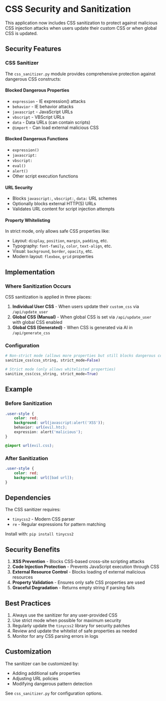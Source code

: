 # CSS Security and Sanitization

This application now includes CSS sanitization to protect against malicious CSS injection attacks when users update their custom CSS or when global CSS is updated.

## Security Features

### CSS Sanitizer
The `css_sanitizer.py` module provides comprehensive protection against dangerous CSS constructs:

#### Blocked Dangerous Properties
- `expression` - IE expression() attacks
- `behavior` - IE behavior attacks  
- `javascript` - JavaScript URLs
- `vbscript` - VBScript URLs
- `data` - Data URLs (can contain scripts)
- `@import` - Can load external malicious CSS

#### Blocked Dangerous Functions
- `expression()`
- `javascript:`
- `vbscript:`
- `eval()`
- `alert()`
- Other script execution functions

#### URL Security
- Blocks `javascript:`, `vbscript:`, `data:` URL schemes
- Optionally blocks external HTTP(S) URLs
- Validates URL content for script injection attempts

#### Property Whitelisting
In strict mode, only allows safe CSS properties like:
- Layout: `display`, `position`, `margin`, `padding`, etc.
- Typography: `font-family`, `color`, `text-align`, etc.
- Visual: `background`, `border`, `opacity`, etc.
- Modern layout: `flexbox`, `grid` properties

## Implementation

### Where Sanitization Occurs
CSS sanitization is applied in three places:

1. **Individual User CSS** - When users update their `custom_css` via `/api/update_user`
2. **Global CSS (Manual)** - When global CSS is set via `/api/update_user` with global CSS enabled
3. **Global CSS (Generated)** - When CSS is generated via AI in `/api/generate_css`

### Configuration
```python
# Non-strict mode (allows more properties but still blocks dangerous content)
sanitize_css(css_string, strict_mode=False)

# Strict mode (only allows whitelisted properties)
sanitize_css(css_string, strict_mode=True)
```

## Example

### Before Sanitization
```css
.user-style {
    color: red;
    background: url(javascript:alert('XSS'));
    behavior: url(evil.htc);
    expression: alert('malicious');
}

@import url(evil.css);
```

### After Sanitization
```css
.user-style {
    color: red;
    background: url([bad url]);
}
```

## Dependencies

The CSS sanitizer requires:
- `tinycss2` - Modern CSS parser
- `re` - Regular expressions for pattern matching

Install with: `pip install tinycss2`

## Security Benefits

1. **XSS Prevention** - Blocks CSS-based cross-site scripting attacks
2. **Code Injection Protection** - Prevents JavaScript execution through CSS
3. **External Resource Control** - Blocks loading of external malicious resources
4. **Property Validation** - Ensures only safe CSS properties are used
5. **Graceful Degradation** - Returns empty string if parsing fails

## Best Practices

1. Always use the sanitizer for any user-provided CSS
2. Use strict mode when possible for maximum security
3. Regularly update the `tinycss2` library for security patches
4. Review and update the whitelist of safe properties as needed
5. Monitor for any CSS parsing errors in logs

## Customization

The sanitizer can be customized by:
- Adding additional safe properties
- Adjusting URL policies
- Modifying dangerous pattern detection

See `css_sanitizer.py` for configuration options. 